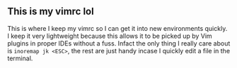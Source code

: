## This is my vimrc lol

This is where I keep my vimrc so I can get it into new environments quickly. I keep it very lightweight because this allows it to be picked up by Vim plugins in proper IDEs without a fuss. Infact the only thing I really care about is `inoremap jk <ESC>`, the rest are just handy incase I quickly edit a file in the terminal.
